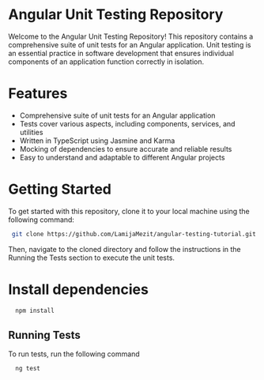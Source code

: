 # Angular Unit Testing Repository

Welcome to the Angular Unit Testing Repository! This repository contains a comprehensive suite of unit tests for an Angular application. Unit testing is an essential practice in software development that ensures individual components of an application function correctly in isolation.


 # Features
- Comprehensive suite of unit tests for an Angular application
- Tests cover various aspects, including components, services, and utilities
- Written in TypeScript using Jasmine and Karma
- Mocking of dependencies to ensure accurate and reliable results
- Easy to understand and adaptable to different Angular projects


 # Getting Started
To get started with this repository, clone it to your local machine using the following command:
 ```bash
  git clone https://github.com/LamijaMezit/angular-testing-tutorial.git
```
Then, navigate to the cloned directory and follow the instructions in the Running the Tests section to execute the unit tests.

# Install dependencies 

```bash
  npm install
```

## Running Tests

To run tests, run the following command

```bash
  ng test
```
